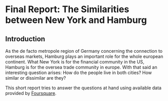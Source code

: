 # Final Report: The Similarities between New York and Hamburg

## Introduction

As the de facto metropole region of Germany concerning the connection to overseas markets, Hamburg plays an important role for the whole european continent.
What New York is for the financial community in the US, Hamburg is for the oversea trade community in europe.
With that said an interesting question arises: How do the people live in both cities?
How similar or dissimilar are they?

This short report tries to answer the questions at hand using available data provided by [Foursquare](https://foursquare.com/).
